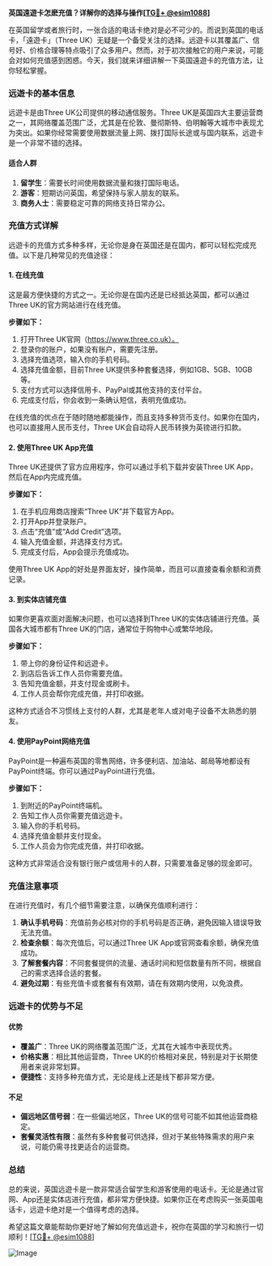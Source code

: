 **英国遠遊卡怎麽充值？详解你的选择与操作[[TG💪+ @esim1088](https://t.me/s/esim1088)]**

在英国留学或者旅行时，一张合适的电话卡绝对是必不可少的。而说到英国的电话卡，「遠遊卡」（Three UK）无疑是一个备受关注的选择。远遊卡以其覆盖广、信号好、价格合理等特点吸引了众多用户。然而，对于初次接触它的用户来说，可能会对如何充值感到困惑。今天，我们就来详细讲解一下英国遠遊卡的充值方法，让你轻松掌握。

### **远遊卡的基本信息**
远遊卡是由Three UK公司提供的移动通信服务。Three UK是英国四大主要运营商之一，其网络覆盖范围广泛，尤其是在伦敦、曼彻斯特、伯明翰等大城市中表现尤为突出。如果你经常需要使用数据流量上网、拨打国际长途或与国内联系，远遊卡是一个非常不错的选择。

#### **适合人群**
1. **留学生**：需要长时间使用数据流量和拨打国际电话。
2. **游客**：短期访问英国，希望保持与家人朋友的联系。
3. **商务人士**：需要稳定可靠的网络支持日常办公。

### **充值方式详解**
远遊卡的充值方式多种多样，无论你是身在英国还是在国内，都可以轻松完成充值。以下是几种常见的充值途径：

#### **1. 在线充值**
这是最方便快捷的方式之一。无论你是在国内还是已经抵达英国，都可以通过Three UK的官方网站进行在线充值。

**步骤如下：**
1. 打开Three UK官网（https://www.three.co.uk）。
2. 登录你的账户，如果没有账户，需要先注册。
3. 选择充值选项，输入你的手机号码。
4. 选择充值金额，目前Three UK提供多种套餐选择，例如1GB、5GB、10GB等。
5. 支付方式可以选择信用卡、PayPal或其他支持的支付平台。
6. 完成支付后，你会收到一条确认短信，表明充值成功。

在线充值的优点在于随时随地都能操作，而且支持多种货币支付。如果你在国内，也可以直接用人民币支付，Three UK会自动将人民币转换为英镑进行扣款。

#### **2. 使用Three UK App充值**
Three UK还提供了官方应用程序，你可以通过手机下载并安装Three UK App，然后在App内完成充值。

**步骤如下：**
1. 在手机应用商店搜索“Three UK”并下载官方App。
2. 打开App并登录账户。
3. 点击“充值”或“Add Credit”选项。
4. 输入充值金额，并选择支付方式。
5. 完成支付后，App会提示充值成功。

使用Three UK App的好处是界面友好，操作简单，而且可以直接查看余额和消费记录。

#### **3. 到实体店铺充值**
如果你更喜欢面对面解决问题，也可以选择到Three UK的实体店铺进行充值。英国各大城市都有Three UK的门店，通常位于购物中心或繁华地段。

**步骤如下：**
1. 带上你的身份证件和远遊卡。
2. 到店后告诉工作人员你需要充值。
3. 告知充值金额，并支付现金或刷卡。
4. 工作人员会帮你完成充值，并打印收据。

这种方式适合不习惯线上支付的人群，尤其是老年人或对电子设备不太熟悉的朋友。

#### **4. 使用PayPoint网络充值**
PayPoint是一种遍布英国的零售网络，许多便利店、加油站、邮局等地都设有PayPoint终端。你可以通过PayPoint进行充值。

**步骤如下：**
1. 到附近的PayPoint终端机。
2. 告知工作人员你需要充值远遊卡。
3. 输入你的手机号码。
4. 选择充值金额并支付现金。
5. 工作人员会为你完成充值，并打印收据。

这种方式非常适合没有银行账户或信用卡的人群，只需要准备足够的现金即可。

### **充值注意事项**
在进行充值时，有几个细节需要注意，以确保充值顺利进行：
1. **确认手机号码**：充值前务必核对你的手机号码是否正确，避免因输入错误导致无法充值。
2. **检查余额**：每次充值后，可以通过Three UK App或官网查看余额，确保充值成功。
3. **了解套餐内容**：不同套餐提供的流量、通话时间和短信数量有所不同，根据自己的需求选择合适的套餐。
4. **避免过期**：有些充值卡或套餐有有效期，请在有效期内使用，以免浪费。

### **远遊卡的优势与不足**
#### **优势**
- **覆盖广**：Three UK的网络覆盖范围广泛，尤其在大城市中表现优秀。
- **价格实惠**：相比其他运营商，Three UK的价格相对亲民，特别是对于长期使用者来说非常划算。
- **便捷性**：支持多种充值方式，无论是线上还是线下都非常方便。

#### **不足**
- **偏远地区信号弱**：在一些偏远地区，Three UK的信号可能不如其他运营商稳定。
- **套餐灵活性有限**：虽然有多种套餐可供选择，但对于某些特殊需求的用户来说，可能仍需寻找更适合的运营商。

### **总结**
总的来说，英国远遊卡是一款非常适合留学生和游客使用的电话卡。无论是通过官网、App还是实体店进行充值，都非常方便快捷。如果你正在考虑购买一张英国电话卡，远遊卡绝对是一个值得考虑的选择。

希望这篇文章能帮助你更好地了解如何充值远遊卡，祝你在英国的学习和旅行一切顺利！[[TG💪+ @esim1088](https://t.me/s/esim1088)] 

![Image](https://i.postimg.cc/4NQfJmqS/Snipaste-2025-05-13-00-14-12.png)